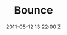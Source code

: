 ---
title: Bounce
date: 2011-05-12 13:22:00 Z

position: 0
client: Calvin Harris
video: https://www.youtube.com/watch?v=ooZwmeUfuXg
image: "/uploads/calvin-harris-bounce.jpg"

director: Vincent Haycock
production-company: Logan and Sons
layout: page
---